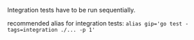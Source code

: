 Integration tests have to be run sequentially.

recommended alias for integration tests:
`alias gip='go test -tags=integration ./... -p 1'`
